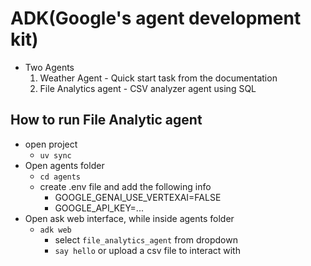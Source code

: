 # ADK(Google's agent development kit)

- Two Agents
    1. Weather Agent
      - Quick start task from the documentation
    2. File Analytics agent
      - CSV analyzer agent using SQL


## How to run File Analytic agent
- open project
  - `uv sync`
- Open agents folder
  - `cd agents`
  - create .env file and add the following info
    - GOOGLE_GENAI_USE_VERTEXAI=FALSE
    - GOOGLE_API_KEY=...
- Open ask web interface, while inside agents folder
  - `adk web`
    - select `file_analytics_agent` from dropdown
    - `say hello` or upload a csv file to interact with
